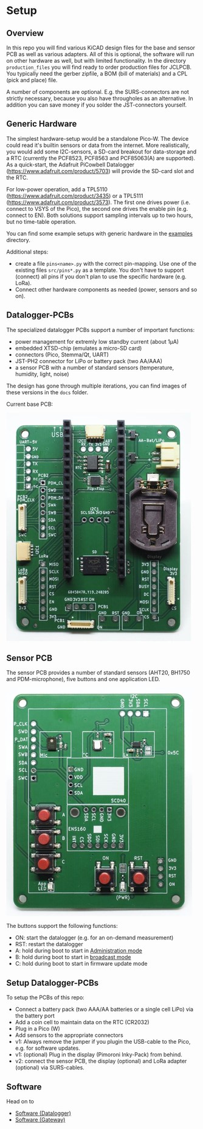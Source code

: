 Setup
=====

Overview
--------

In this repo you will find various KiCAD design files for the base
and sensor PCB as well as various adapters. All of this is optional, the
software will run on other hardware as well, but with limited
functionality. In the directory `production_files` you will find ready
to order production files for JCLPCB. You typically need the gerber
zipfile, a BOM (bill of materials) and a CPL (pick and place) file.

A number of components are optional. E.g. the SURS-connectors are not
strictly necessary, because you also have througholes as an alternative.
In addition you can save money if you solder the JST-connectors
yourself.


Generic Hardware
----------------

The simplest hardware-setup would be a standalone Pico-W. The device
could read it's builtin sensors or data from the internet. More
realistically, you would add some I2C-sensors, a SD-card breakout for
data-storage and a RTC (currently the PCF8523, PCF8563 and PCF85063(A)
are supported). As a quick-start, the Adafruit PiCowbell Datalogger
(<https://www.adafruit.com/product/5703>) will provide the SD-card
slot and the RTC.

For low-power operation, add a TPL5110 (<https://www.adafruit.com/product/3435>)
or a TPL5111 (<https://www.adafruit.com/product/3573>). The first one
drives power (i.e. connect to VSYS of the Pico), the second one
drives the enable pin (e.g. connect to EN). Both solutions support
sampling intervals up to two hours, but no time-table operation.

You can find some example setups with generic hardware in the
[examples](../examples/README.md) directory.

Additional steps:

  - create a file `pins<name>.py` with the correct pin-mapping. Use one
    of the existing files `src/pins*.py` as a template.
    You don't have to support (connect) all pins if you don't plan to
    use the specific hardware (e.g. LoRa).
  - Connect other hardware components as needed (power, sensors and so on).


Datalogger-PCBs
---------------

The specialized datalogger PCBs support a number of important functions:

  * power management for extremly low standby current (about 1µA)
  * embedded XTSD-chip (emulates a micro-SD card)
  * connectors (Pico, Stemma/Qt, UART)
  * JST-PH2 connector for LiPo or battery pack (two AA/AAA)
  * a sensor PCB with a number of standard sensors
    (temperature, humidity, light, noise)

The design has gone through multiple iterations, you can find images
of these versions in the `docs` folder.

Current base PCB:

![](docs/pcb-datalogger-v2-2.jpg)


Sensor PCB
----------

The sensor PCB provides a number of standard sensors (AHT20, BH1750
and PDM-microphone), five buttons and one application LED.

![](docs/pcb-sensor-2.jpg)

The buttons support the following functions:

  - ON: start the datalogger (e.g. for an on-demand measurement)
  - RST: restart the datalogger
  - A: hold during boot to start in [Administration mode](./admin_mode.md)
  - B: hold during boot to start in [broadcast mode](./broadcast_mode.md)
  - C: hold during boot to start in firmware update mode


Setup Datalogger-PCBs
---------------------

To setup the PCBs of this repo:

  - Connect a battery pack (two AAA/AA batteries or a single cell LiPo)
    via the battery port
  - Add a coin cell to maintain data on the RTC (CR2032)
  - Plug in a Pico (W)
  - Add sensors to the appropriate connectors
  - v1: Always remove the jumper if you plugin the USB-cable to the Pico, e.g.
    for software updates.
  - v1: (optional) Plug in the display (Pimoroni Inky-Pack) from behind.
  - v2: connect the sensor PCB, the display (optional) and LoRa adapter
    (optional) via SURS-cables.


Software
--------

Head on to

  - [Software (Datalogger)](./software_datalogger.md)
  - [Software (Gateway)](./software_gateway.md)
